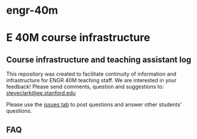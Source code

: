 # engr-40m
# E 40M course infrastructure
## Course infrastructure and teaching assistant log
This repository was created to facilitate continuity of information and infrastructure for ENGR 40M teaching staff.
We are interested in your feedback! Please send comments, question and suggestions to: steveclark@ee.stanford.edu

Please use the [issues tab](../../issues) to post questions and answer other students' questions.


## FAQ
